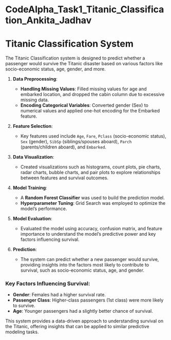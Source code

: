 # CodeAlpha_Task1_Titanic_Classification_Ankita_Jadhav
# Titanic Classification System

The Titanic Classification system is designed to predict whether a passenger would survive the Titanic disaster based on various factors like socio-economic status, age, gender, and more.


1. **Data Preprocessing**:
   - **Handling Missing Values**: Filled missing values for age and embarked location, and dropped the cabin column due to excessive missing data.
   - **Encoding Categorical Variables**: Converted gender (Sex) to numerical values and applied one-hot encoding for the Embarked feature.

2. **Feature Selection**:
   - Key features used include `Age`, `Fare`, `Pclass` (socio-economic status), `Sex` (gender), `SibSp` (siblings/spouses aboard), `Parch` (parents/children aboard), and `Embarked`.

3. **Data Visualization**:
   - Created visualizations such as histograms, count plots, pie charts, radar charts, bubble charts, and pair plots to explore relationships between features and survival outcomes.

4. **Model Training**:
   - A **Random Forest Classifier** was used to build the prediction model.
   - **Hyperparameter Tuning**: Grid Search was employed to optimize the model’s performance.

5. **Model Evaluation**:
   - Evaluated the model using accuracy, confusion matrix, and feature importance to understand the model’s predictive power and key factors influencing survival.

6. **Prediction**:
   - The system can predict whether a new passenger would survive, providing insights into the factors most likely to contribute to survival, such as socio-economic status, age, and gender.

### Key Factors Influencing Survival:
- **Gender**: Females had a higher survival rate.
- **Passenger Class**: Higher-class passengers (1st class) were more likely to survive.
- **Age**: Younger passengers had a slightly better chance of survival.

This system provides a data-driven approach to understanding survival on the Titanic, offering insights that can be applied to similar predictive modeling tasks.
